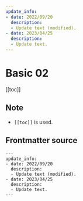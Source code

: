 ```yaml
---
update_info:
- date: 2022/09/20
  description:
  - Update text (modified).
- date: 2023/04/25
  description:
  - Update text.
---
```

# Basic 02


[[toc]]


## Note

- `[[toc]]` is used.


## Frontmatter source

```
---
update_info:
- date: 2022/09/20
  description:
  - Update text (modified).
- date: 2023/04/25
  description:
  - Update text.
---
```
